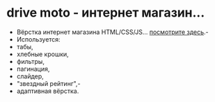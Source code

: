# drive moto - интернет магазин... 
- Вёрстка интернет магазина HTML/CSS/JS... [посмотрите здесь](https://evgeniymurygin.github.io/gidrotsikly/).- 
- Используется:
- табы,
- хлебные крошки,
- фильтры,
- пагинация,
- слайдер,
- "звездный рейтинг",- 
- адаптивная вёрстка.
